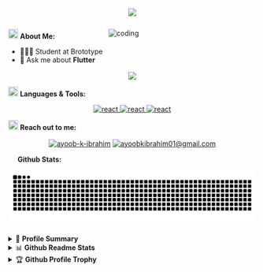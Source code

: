 
<h1 align="center">
    <img src="https://readme-typing-svg.herokuapp.com/?font=Righteous&size=35&center=true&vCenter=true&width=500&height=70&color=5f1885F&duration=4000&lines=Hi+There!+%F0%9F%91%8B;+I%27m+AYOOB+KI🚀;" />
</h1>
 <!--- <h3 align="center"></h3> --->

<img align="right" alt="coding" width="300" src="https://media.giphy.com/media/DbXSzkKLzy96e3uukf/giphy.gif">


 <img src="https://media.giphy.com/media/WUlplcMpOCEmTGBtBW/giphy.gif" width="20" height="20"> **About Me:**
- 👨🏻‍💻 Student at Brototype
- 💬 Ask me about **Flutter**



<p align="center">
   <img align="center" src="https://github-readme-streak-stats.herokuapp.com/?user=akhil-ge0rge&theme=radical"/>
</p>

 <img src="https://media.giphy.com/media/j2pOGeGYKe2xCCKwfi/giphy.gif" width="20" height="20"> **Languages & Tools:**

<p align="center"> 
<a href="https://dart.dev/overview" target="_blank"><img src="https://cdn.jsdelivr.net/gh/devicons/devicon/icons/dart/dart-original.svg" alt="react" width="40" height="40"/> </a>
<a href="https://docs.flutter.dev/" target="_blank"><img src="https://cdn.jsdelivr.net/gh/devicons/devicon/icons/flutter/flutter-original.svg" alt="react" width="40" height="40"/> </a>
<a href="https://firebase.google.com/docs" target="_blank"><img src="https://cdn.worldvectorlogo.com/logos/firebase-1.svg" alt="react" width="40" height="40"/> </a>
</p>

 <img src="https://media.giphy.com/media/LnQjpWaON8nhr21vNW/giphy.gif" width="20" height="20"> **Reach out to me:** ️

<p align="center">
<a href="https://www.linkedin.com/in/ayoob-k-ibrahim" target="_blank"><img align="center" src="https://img.shields.io/badge/-LinkedIn-0e76a8?style=flat-square&logo=Linkedin&logoColor=white" alt="ayoob-k-ibrahim" /></a>
<a href="mailto:ayoobkibrahim01@gmail.com" target="_blank"><img align="center" src="https://img.shields.io/badge/-Gmail-EA4335?style=flat-square&logo=Gmail&logoColor=white" alt="ayoobkibrahim01@gmail.com" /></a>


 
<img src="https://media.giphy.com/media/c8knYYZ5vzC8V6tpMI/giphy.gif" width="15" height="15"> **Github Stats:**
<div align="center">
<picture>
  <source media="(prefers-color-scheme: dark)" srcset="https://raw.githubusercontent.com/Ayoobkibrahim/Ayoobkibrahim/output/github-contribution-grid-snake-dark.svg">
  <source media="(prefers-color-scheme: light)" srcset="https://raw.githubusercontent.com/Ayoobkibrahim/Ayoobkibrahim/output/github-contribution-grid-snake.svg">
  <img alt="github contribution grid snake animation" src="https://raw.githubusercontent.com/Ayoobkibrahim/Ayoobkibrahim/output/github-contribution-grid-snake.svg">
</picture>

</div>
<br />
<details>
  <summary>📜 <b>Profile Summary</b></summary>
  <a align="center" href="https://github.com/Ayoobkibrahim?tab=repositories">
    <p align="center">
      <img src="https://github-profile-summary-cards.vercel.app/api/cards/profile-details?username=Ayoobkibrahim&theme=github_dark" alt="my github stats"/>&nbsp;
    </p>
  </a>
</details>


<details>
  <summary>📊 <b>Github Readme Stats</b></summary>
  <br />
  <p align="center">
    <a href="https://github.com/Ayoobkibrahim">
      <img align="center" width="430" src="https://github-readme-stats.vercel.app/api?username=Ayoobkibrahim&layout=compact&theme=radical&langs_count=6" />
    </a>
  </p>
</details>


<details>
  <summary>🏆 <b>Github Profile Trophy</b></summary>
  <br />
  <p align="center">
    <a href="https://github.com/Ayoobkibrahim">
      <img src="https://github-profile-trophy.vercel.app/?username=Ayoobkibrahim&column=8&theme=darkhub"/>
    </a>
  </p>
</details>

